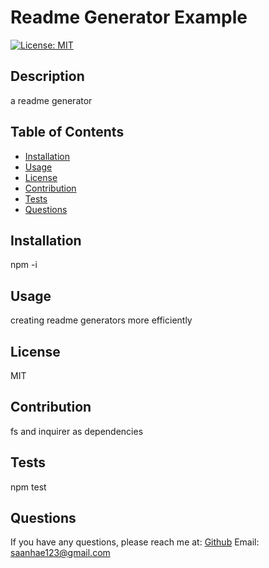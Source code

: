 # Readme Generator Example
  [![License: MIT](https://img.shields.io/badge/License-MIT-yellow.svg)](https://opensource.org/licenses/MIT)
  
## Description
a readme generator
## Table of Contents
* [Installation](#installation)
* [Usage](#usage)
* [License](#license)
* [Contribution](#contribution)
* [Tests](#tests)
* [Questions](#questions)
        
## Installation
npm -i
## Usage
creating readme generators more efficiently
## License
MIT
## Contribution
fs and inquirer as dependencies
## Tests
npm test
## Questions
If you have any questions, please reach me at:
[Github](https://github.com/ayesslee)
Email: saanhae123@gmail.com
